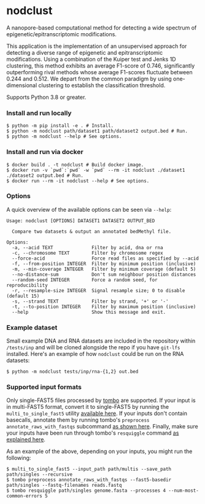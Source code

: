 # nodclust

A nanopore-based computational method for detecting a wide spectrum of
epigenetic/epitranscriptomic modifications.

This application is the implementation of an unsupervised approach for detecting
a diverse range of epigenetic and epitranscriptomic modifications. Using a
combination of the Kuiper test and Jenks 1D clustering, this method exhibits an
average F1-score of 0.746, significantly outperforming rival methods whose
average F1-scores fluctuate between 0.244 and 0.512. We depart from the common
paradigm by using one-dimensional clustering to establish the classification
threshold.

Supports Python 3.8 or greater.

### Install and run locally
```shell
$ python -m pip install -e . # Install.
$ python -m nodclust path/dataset1 path/dataset2 output.bed # Run.
$ python -m nodclust --help # See options.
```

### Install and run via docker
```shell
$ docker build . -t nodclust # Build docker image.
$ docker run -v `pwd`:`pwd` -w `pwd` --rm -it nodclust ./dataset1 ./dataset2 output.bed # Run.
$ docker run --rm -it nodclust --help # See options.
```

### Options
A quick overview of the available options can be seen via `--help`:
```text
Usage: nodclust [OPTIONS] DATASET1 DATASET2 OUTPUT_BED

  Compare two datasets & output an annotated bedMethyl file.

Options:
  -a, --acid TEXT              Filter by acid, dna or rna
  -c, --chromosome TEXT        Filter by chromosome regex
  --force-acid                 Force read files as specified by --acid
  -f, --from-position INTEGER  Filter by minimum position (inclusive)
  -m, --min-coverage INTEGER   Filter by minimum coverage (default 5)
  --no-distance-sum            Don't sum neighbour position distances
  --random-seed INTEGER        Force a random seed, for reproducibility
  -r, --resample-size INTEGER  Signal resample size; 0 to disable (default 15)
  -s, --strand TEXT            Filter by strand, '+' or '-'
  -t, --to-position INTEGER    Filter by maximum position (inclusive)
  --help                       Show this message and exit.
```

### Example dataset
Small example DNA and RNA datasets are included in the repository within
`/tests/inp` and will be cloned alongside the repo if you have `git-lfs`
installed. Here's an example of how `nodclust` could be run on the RNA
datasets:
```shell
$ python -m nodclust tests/inp/rna-{1,2} out.bed
```

### Supported input formats
Only single-FAST5 files processed by
[tombo](https://nanoporetech.github.io/tombo/index.html) are supported. If your
input is in multi-FAST5 format, convert it to single-FAST5 by running the
`multi_to_single_fast5` utility [available
here](https://github.com/nanoporetech/ont_fast5_api). If your inputs don't
contain basecalls, annotate them by running tombo's `preprocess
annotate_raws_with_fastqs` subcommand [as shown
here](https://nanoporetech.github.io/tombo/examples.html?highlight=annotate_raw_with_fastqs).
Finally, make sure your inputs have been run through tombo's `resquiggle`
command [as explained
here](https://nanoporetech.github.io/tombo/examples.html?highlight=resquiggle).

As an example of the above, depending on your inputs, you might run the following:
```shell
$ multi_to_single_fast5 --input_path path/multis --save_path path/singles --recursive
$ tombo preprocess annotate_raws_with_fastqs --fast5-basedir path/singles --fastq-filenames reads.fastq
$ tombo resquiggle path/singles genome.fasta --processes 4 --num-most-common-errors 5
```

